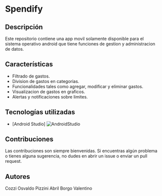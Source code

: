 # Spendify

## Descripción

Este repositorio contiene una app movil solamente disponible para el sistema operativo android que tiene funciones de gestion y administracion de datos.

## Características

- Filtrado de gastos.
- Division de gastos en categorias.
- Funcionalidades tales como agregar, modificar y eliminar gastos.
- Visualizacion de gastos en graficos.
- Alertas y notificaciones sobre limites.

## Tecnologías utilizadas

- [Android Studio] ![AndroidStudio](https://img.shields.io/badge/-AndroidStudio-333333?style=flat&logo=AndroidStudio)

## Contribuciones

Las contribuciones son siempre bienvenidas. Si encuentras algún problema o tienes alguna sugerencia, no dudes en abrir un issue o enviar un pull request.

## Autores

Cozzi Osvaldo
Pizzini Abril
Borgo Valentino
